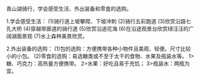 青山湖骑行，学会感受生活、外出装备和零食的选购。

1.学会感受生活：
(1)骑行道上坡攀爬、下坡冲刺
(2)骑行五彩跑道
(3)欣赏沿路七孔大桥
(4)穿越带廊道的骑行道
(5)欣赏沿途花海
(6)在沿途观景台欣赏绿汪汪的广阔湖面景观
(7)水上森林美景欣赏。

2.外出装备的选购：
(1)包的选购：方便携带各种小物件且美观、轻便。尺寸比较小的小包。
(2)零食的选购：易选糖类或不至于太干的食物、水果及瓶装水等。
  1>糖、巧克力：高热量方便携带。
  2>水果：好吃且易于充饥；
  3>瓶装水：两瓶为宜。
